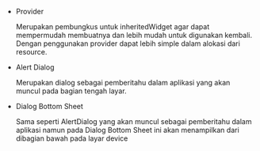 <ul>
    <li>Provider </br>
    <p>Merupakan pembungkus untuk inheritedWidget agar dapat mempermudah membuatnya dan lebih mudah untuk digunakan kembali. Dengan penggunakan provider dapat lebih simple dalam alokasi dari resource.</p>
    <li>Alert Dialog </br>
    <p>Merupakan dialog sebagai pemberitahu dalam aplikasi yang akan muncul pada bagian tengah layar.</p>
    <li>Dialog Bottom Sheet </br>
    <p>Sama seperti AlertDialog yang akan muncul sebagai pemberitahu dalam aplikasi namun pada Dialog Bottom Sheet ini akan menampilkan dari dibagian bawah pada layar device</p>
</ul>